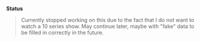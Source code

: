 **Status**
>Currently stopped working on this due to the fact that I do not want to watch a 10 series show.
>May continue later, maybe with "fake" data to be filled in correctly in the future.
